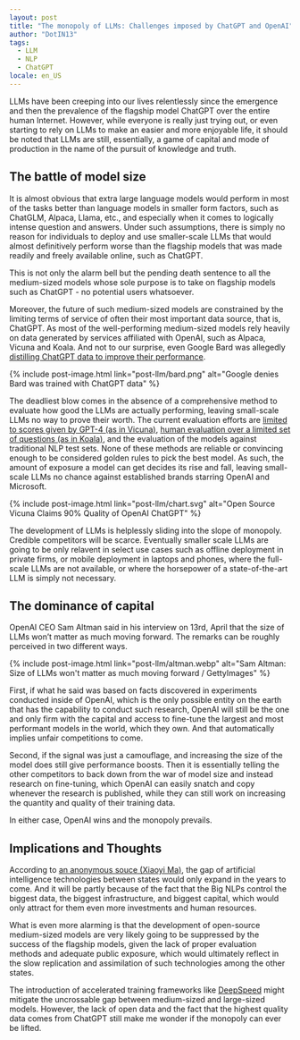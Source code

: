 ```yaml
---
layout: post
title: "The monopoly of LLMs: Challenges imposed by ChatGPT and OpenAI"
author: "DotIN13"
tags:
  - LLM
  - NLP
  - ChatGPT
locale: en_US
---
```


LLMs have been creeping into our lives relentlessly since the emergence and then the prevalence of the flagship model ChatGPT over the entire human Internet. However, while everyone is really just trying out, or even starting to rely on LLMs to make an easier and more enjoyable life, it should be noted that LLMs are still, essentially, a game of capital and mode of production in the name of the pursuit of knowledge and truth.

## The battle of model size

It is almost obvious that extra large language models would perform in most of the tasks better than language models in smaller form factors, such as ChatGLM, Alpaca, Llama, etc., and especially when it comes to logically intense question and answers. Under such assumptions, there is simply no reason for individuals to deploy and use smaller-scale LLMs that would almost definitively perform worse than the flagship models that was made readily and freely available online, such as ChatGPT.

This is not only the alarm bell but the pending death sentence to all the medium-sized models whose sole purpose is to take on flagship models such as ChatGPT - no potential users whatsoever.

Moreover, the future of such medium-sized models are constrained by the limiting terms of service of often their most important data source, that is, ChatGPT. As most of the well-performing medium-sized models rely heavily on data generated by services affiliated with OpenAI, such as Alpaca, Vicuna and Koala. And not to our surprise, even Google Bard was allegedly [distilling ChatGPT data to improve their performance](https://www.theverge.com/2023/3/29/23662621/google-bard-chatgpt-sharegpt-training-denies).

{% include post-image.html link="post-llm/bard.png" alt="Google denies Bard was trained with ChatGPT data" %}

The deadliest blow comes in the absence of a comprehensive method to evaluate how good the LLMs are actually performing, leaving small-scale LLMs no way to prove their worth. The current evaluation efforts are [limited to scores given by GPT-4 (as in Vicuna)](https://vicuna.lmsys.org/), [human evaluation over a limited set of questions (as in Koala)](https://bair.berkeley.edu/blog/2023/04/03/koala/#preliminary-evaluation), and the evaluation of the models against traditional NLP test sets. None of these methods are reliable or convincing enough to be considered golden rules to pick the best model. As such, the amount of exposure a model can get decides its rise and fall, leaving small-scale LLMs no chance against established brands starring OpenAI and Microsoft.

{% include post-image.html link="post-llm/chart.svg" alt="Open Source Vicuna Claims 90% Quality of OpenAI ChatGPT" %}

The development of LLMs is helplessly sliding into the slope of monopoly. Credible competitors will be scarce. Eventually smaller scale LLMs are going to be only relavent in select use cases such as offline deployment in private firms, or mobile deployment in laptops and phones, where the full-scale LLMs are not available, or where the horsepower of a state-of-the-art LLM is simply not necessary.

## The dominance of capital

OpenAI CEO Sam Altman said in his interview on 13rd, April that the size of LLMs won’t matter as much moving forward. The remarks can be roughly perceived in two different ways.

{% include post-image.html link="post-llm/altman.webp" alt="Sam Altman: Size of LLMs won't matter as much moving forward / GettyImages" %}

First, if what he said was based on facts discovered in experiments conducted inside of OpenAI, which is the only possible entity on the earth that has the capability to conduct such research, OpenAI will still be the one and only firm with the capital and access to fine-tune the largest and most performant models in the world, which they own. And that automatically implies unfair competitions to come.

Second, if the signal was just a camouflage, and increasing the size of the model does still give performance boosts. Then it is essentially telling the other competitors to back down from the war of model size and instead research on fine-tuning, which OpenAI can easily snatch and copy whenever the research is published, while they can still work on increasing the quantity and quality of their training data.

In either case, OpenAI wins and the monopoly prevails.

## Implications and Thoughts

According to [an anonymous souce (Xiaoyi Ma)](https://keensight.ai/about-us), the gap of artificial intelligence technologies between states would only expand in the years to come. And it will be partly because of the fact that the Big NLPs control the biggest data, the biggest infrastructure, and biggest capital, which would only attract for them even more investments and human resources.

What is even more alarming is that the development of open-source medium-sized models are very likely going to be suppressed by the success of the flagship models, given the lack of proper evaluation methods and adequate public exposure, which would ultimately reflect in the slow replication and assimilation of such technologies among the other states.

The introduction of accelerated training frameworks like [DeepSpeed](https://github.com/microsoft/DeepSpeed) might mitigate the uncrossable gap between medium-sized and large-sized models. However, the lack of open data and the fact that the highest quality data comes from ChatGPT still make me wonder if the monopoly can ever be lifted.
